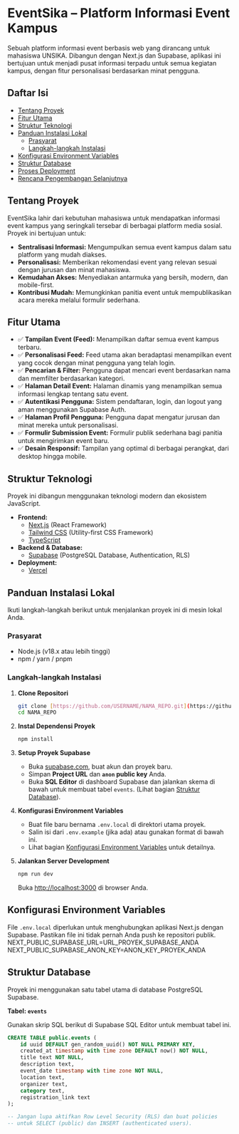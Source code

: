 # EventSika – Platform Informasi Event Kampus

Sebuah platform informasi event berbasis web yang dirancang untuk mahasiswa UNSIKA. Dibangun dengan Next.js dan Supabase, aplikasi ini bertujuan untuk menjadi pusat informasi terpadu untuk semua kegiatan kampus, dengan fitur personalisasi berdasarkan minat pengguna.

## Daftar Isi

- [Tentang Proyek](#tentang-proyek)
- [Fitur Utama](#fitur-utama)
- [Struktur Teknologi](#struktur-teknologi)
- [Panduan Instalasi Lokal](#panduan-instalasi-lokal)
  - [Prasyarat](#prasyarat)
  - [Langkah-langkah Instalasi](#langkah-langkah-instalasi)
- [Konfigurasi Environment Variables](#konfigurasi-environment-variables)
- [Struktur Database](#struktur-database)
- [Proses Deployment](#proses-deployment)
- [Rencana Pengembangan Selanjutnya](#rencana-pengembangan-selanjutnya)

## Tentang Proyek

EventSika lahir dari kebutuhan mahasiswa untuk mendapatkan informasi event kampus yang seringkali tersebar di berbagai platform media sosial. Proyek ini bertujuan untuk:

- **Sentralisasi Informasi:** Mengumpulkan semua event kampus dalam satu platform yang mudah diakses.
- **Personalisasi:** Memberikan rekomendasi event yang relevan sesuai dengan jurusan dan minat mahasiswa.
- **Kemudahan Akses:** Menyediakan antarmuka yang bersih, modern, dan mobile-first.
- **Kontribusi Mudah:** Memungkinkan panitia event untuk mempublikasikan acara mereka melalui formulir sederhana.

## Fitur Utama

- ✅ **Tampilan Event (Feed):** Menampilkan daftar semua event kampus terbaru.
- ✅ **Personalisasi Feed:** Feed utama akan beradaptasi menampilkan event yang cocok dengan minat pengguna yang telah login.
- ✅ **Pencarian & Filter:** Pengguna dapat mencari event berdasarkan nama dan memfilter berdasarkan kategori.
- ✅ **Halaman Detail Event:** Halaman dinamis yang menampilkan semua informasi lengkap tentang satu event.
- ✅ **Autentikasi Pengguna:** Sistem pendaftaran, login, dan logout yang aman menggunakan Supabase Auth.
- ✅ **Halaman Profil Pengguna:** Pengguna dapat mengatur jurusan dan minat mereka untuk personalisasi.
- ✅ **Formulir Submission Event:** Formulir publik sederhana bagi panitia untuk mengirimkan event baru.
- ✅ **Desain Responsif:** Tampilan yang optimal di berbagai perangkat, dari desktop hingga mobile.

## Struktur Teknologi

Proyek ini dibangun menggunakan teknologi modern dan ekosistem JavaScript.

- **Frontend:**
  - [Next.js](https://nextjs.org/) (React Framework)
  - [Tailwind CSS](https://tailwindcss.com/) (Utility-first CSS Framework)
  - [TypeScript](https://www.typescriptlang.org/)
- **Backend & Database:**
  - [Supabase](https://supabase.io/) (PostgreSQL Database, Authentication, RLS)
- **Deployment:**
  - [Vercel](https://vercel.com/)

## Panduan Instalasi Lokal

Ikuti langkah-langkah berikut untuk menjalankan proyek ini di mesin lokal Anda.

### Prasyarat

- Node.js (v18.x atau lebih tinggi)
- npm / yarn / pnpm

### Langkah-langkah Instalasi

1.  **Clone Repositori**

    ```bash
    git clone [https://github.com/USERNAME/NAMA_REPO.git](https://github.com/USERNAME/NAMA_REPO.git)
    cd NAMA_REPO
    ```

2.  **Instal Dependensi Proyek**

    ```bash
    npm install
    ```

3.  **Setup Proyek Supabase**

    - Buka [supabase.com](https://supabase.com), buat akun dan proyek baru.
    - Simpan **Project URL** dan **`anon` public key** Anda.
    - Buka **SQL Editor** di dashboard Supabase dan jalankan skema di bawah untuk membuat tabel `events`. (Lihat bagian [Struktur Database](#struktur-database)).

4.  **Konfigurasi Environment Variables**

    - Buat file baru bernama `.env.local` di direktori utama proyek.
    - Salin isi dari `.env.example` (jika ada) atau gunakan format di bawah ini.
    - Lihat bagian [Konfigurasi Environment Variables](#konfigurasi-environment-variables) untuk detailnya.

5.  **Jalankan Server Development**
    ```bash
    npm run dev
    ```
    Buka [http://localhost:3000](http://localhost:3000) di browser Anda.

## Konfigurasi Environment Variables

File `.env.local` diperlukan untuk menghubungkan aplikasi Next.js dengan Supabase. Pastikan file ini tidak pernah Anda push ke repositori publik.
NEXT_PUBLIC_SUPABASE_URL=URL_PROYEK_SUPABASE_ANDA
NEXT_PUBLIC_SUPABASE_ANON_KEY=ANON_KEY_PROYEK_ANDA

## Struktur Database

Proyek ini menggunakan satu tabel utama di database PostgreSQL Supabase.

**Tabel: `events`**

Gunakan skrip SQL berikut di Supabase SQL Editor untuk membuat tabel ini.

```sql
CREATE TABLE public.events (
    id uuid DEFAULT gen_random_uuid() NOT NULL PRIMARY KEY,
    created_at timestamp with time zone DEFAULT now() NOT NULL,
    title text NOT NULL,
    description text,
    event_date timestamp with time zone NOT NULL,
    location text,
    organizer text,
    category text,
    registration_link text
);

-- Jangan lupa aktifkan Row Level Security (RLS) dan buat policies
-- untuk SELECT (public) dan INSERT (authenticated users).
```

